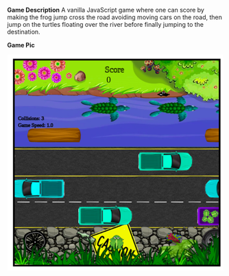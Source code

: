 **Game Description**
A vanilla JavaScript game where one can score by making the frog jump cross the road avoiding moving cars on the road, then jump on the turtles floating over the river before finally jumping to the destination.

**Game Pic**

![alt text](https://github.com/PrashantGM/FroggerGame/blob/main/gameScreenshot.png?raw=true)
